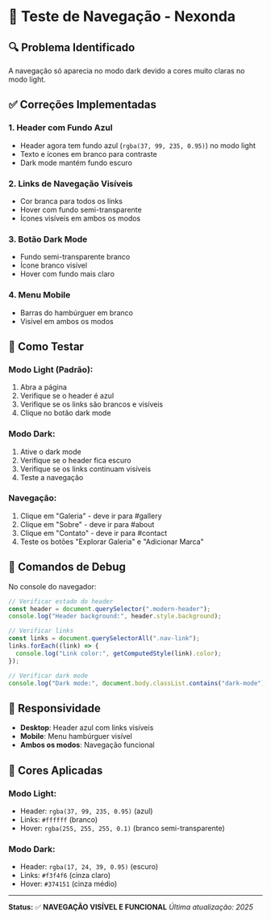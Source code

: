 # 🧪 Teste de Navegação - Nexonda

## 🔍 Problema Identificado

A navegação só aparecia no modo dark devido a cores muito claras no modo light.

## ✅ Correções Implementadas

### 1. **Header com Fundo Azul**

- Header agora tem fundo azul (`rgba(37, 99, 235, 0.95)`) no modo light
- Texto e ícones em branco para contraste
- Dark mode mantém fundo escuro

### 2. **Links de Navegação Visíveis**

- Cor branca para todos os links
- Hover com fundo semi-transparente
- Ícones visíveis em ambos os modos

### 3. **Botão Dark Mode**

- Fundo semi-transparente branco
- Ícone branco visível
- Hover com fundo mais claro

### 4. **Menu Mobile**

- Barras do hambúrguer em branco
- Visível em ambos os modos

## 🎯 Como Testar

### Modo Light (Padrão):

1. Abra a página
2. Verifique se o header é azul
3. Verifique se os links são brancos e visíveis
4. Clique no botão dark mode

### Modo Dark:

1. Ative o dark mode
2. Verifique se o header fica escuro
3. Verifique se os links continuam visíveis
4. Teste a navegação

### Navegação:

1. Clique em "Galeria" - deve ir para #gallery
2. Clique em "Sobre" - deve ir para #about
3. Clique em "Contato" - deve ir para #contact
4. Teste os botões "Explorar Galeria" e "Adicionar Marca"

## 🔧 Comandos de Debug

No console do navegador:

```javascript
// Verificar estado do header
const header = document.querySelector(".modern-header");
console.log("Header background:", header.style.background);

// Verificar links
const links = document.querySelectorAll(".nav-link");
links.forEach((link) => {
  console.log("Link color:", getComputedStyle(link).color);
});

// Verificar dark mode
console.log("Dark mode:", document.body.classList.contains("dark-mode"));
```

## 📱 Responsividade

- **Desktop**: Header azul com links visíveis
- **Mobile**: Menu hambúrguer visível
- **Ambos os modos**: Navegação funcional

## 🎨 Cores Aplicadas

### Modo Light:

- Header: `rgba(37, 99, 235, 0.95)` (azul)
- Links: `#ffffff` (branco)
- Hover: `rgba(255, 255, 255, 0.1)` (branco semi-transparente)

### Modo Dark:

- Header: `rgba(17, 24, 39, 0.95)` (escuro)
- Links: `#f3f4f6` (cinza claro)
- Hover: `#374151` (cinza médio)

---

**Status:** ✅ **NAVEGAÇÃO VISÍVEL E FUNCIONAL**
_Última atualização: 2025_
